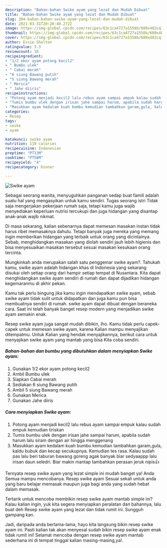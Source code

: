 ```yaml
---
description: "Bahan-bahan Swike ayam yang lezat dan Mudah Dibuat"
title: "Bahan-bahan Swike ayam yang lezat dan Mudah Dibuat"
slug: 384-bahan-bahan-swike-ayam-yang-lezat-dan-mudah-dibuat
date: 2021-03-31T20:20:40.272Z
image: https://img-global.cpcdn.com/recipes/63c1ca4727a1558b/680x482cq70/swike-ayam-foto-resep-utama.jpg
thumbnail: https://img-global.cpcdn.com/recipes/63c1ca4727a1558b/680x482cq70/swike-ayam-foto-resep-utama.jpg
cover: https://img-global.cpcdn.com/recipes/63c1ca4727a1558b/680x482cq70/swike-ayam-foto-resep-utama.jpg
author: Essie Shelton
ratingvalue: 3.3
reviewcount: 10
recipeingredient:
- "1/2 ekor ayam potong kecil2"
- " Bumbu ulek"
- " Cabai merah"
- "6 siung Bawang putih"
- "5 siung Bawang merah"
- " Merica"
- " Jahe diiris"
recipeinstructions:
- "Potong ayam menjadi kecil2 lalu rebus ayam sampai empuk kalau sudah empuk kemudian tiriskan"
- "Tumis bumbu ulek dengan irisan jahe sampai harum, apabila sudah harum lalu siram dengan air hingga menggenang"
- "Masukkan ayam kedalam kuah bumbu kemudian tambahkan garam,gula, kaldu bubuk dan kecap secukupnya. Kemudian tes rasa. Kalau sudah pas lalu beri taburan bawang goreng agak banyak biar sedyaappp lalu irisan daun seledri. Biar makin mantap tambahkan perasan jeruk nipis👍"
categories:
- Resep
tags:
- swike
- ayam

katakunci: swike ayam 
nutrition: 119 calories
recipecuisine: Indonesian
preptime: "PT13M"
cooktime: "PT58M"
recipeyield: "4"
recipecategory: Dinner

---
```



![Swike ayam](https://img-global.cpcdn.com/recipes/63c1ca4727a1558b/680x482cq70/swike-ayam-foto-resep-utama.jpg)

Sebagai seorang wanita, menyuguhkan panganan sedap buat famili adalah suatu hal yang mengasyikan untuk kamu sendiri. Tugas seorang istri Tidak saja mengerjakan pekerjaan rumah saja, tetapi kamu juga wajib menyediakan keperluan nutrisi tercukupi dan juga hidangan yang disantap anak-anak wajib nikmat.

Di masa  sekarang, kalian sebenarnya dapat memesan masakan instan tidak harus ribet memasaknya dahulu. Tetapi banyak juga mereka yang memang ingin memberikan hidangan yang terbaik untuk orang yang dicintainya. Sebab, menghidangkan masakan yang diolah sendiri jauh lebih higienis dan bisa menyesuaikan masakan tersebut sesuai masakan kesukaan orang tercinta. 



Mungkinkah anda merupakan salah satu penggemar swike ayam?. Tahukah kamu, swike ayam adalah hidangan khas di Indonesia yang sekarang disukai oleh setiap orang dari hampir setiap tempat di Nusantara. Kita dapat menghidangkan swike ayam sendiri di rumah dan dapat dijadikan hidangan kegemaranmu di akhir pekan.

Kamu tak perlu bingung jika kamu ingin mendapatkan swike ayam, sebab swike ayam tidak sulit untuk didapatkan dan juga kamu pun bisa membuatnya sendiri di rumah. swike ayam dapat dibuat dengan beraneka cara. Saat ini telah banyak banget resep modern yang menjadikan swike ayam semakin enak.

Resep swike ayam juga sangat mudah dibikin, lho. Kamu tidak perlu capek-capek untuk memesan swike ayam, karena Kalian mampu menyajikan ditempatmu. Untuk Kalian yang hendak menyajikannya, berikut cara untuk menyajikan swike ayam yang mantab yang bisa Kita coba sendiri.

<!--inarticleads1-->

##### Bahan-bahan dan bumbu yang dibutuhkan dalam menyiapkan Swike ayam:

1. Gunakan 1/2 ekor ayam potong kecil2
1. Ambil  Bumbu ulek
1. Siapkan  Cabai merah
1. Sediakan 6 siung Bawang putih
1. Ambil 5 siung Bawang merah
1. Gunakan  Merica
1. Gunakan  Jahe diiris




<!--inarticleads2-->

##### Cara menyiapkan Swike ayam:

1. Potong ayam menjadi kecil2 lalu rebus ayam sampai empuk kalau sudah empuk kemudian tiriskan
1. Tumis bumbu ulek dengan irisan jahe sampai harum, apabila sudah harum lalu siram dengan air hingga menggenang
1. Masukkan ayam kedalam kuah bumbu kemudian tambahkan garam,gula, kaldu bubuk dan kecap secukupnya. Kemudian tes rasa. Kalau sudah pas lalu beri taburan bawang goreng agak banyak biar sedyaappp lalu irisan daun seledri. Biar makin mantap tambahkan perasan jeruk nipis👍




Ternyata resep swike ayam yang lezat simple ini mudah banget ya! Anda Semua mampu mencobanya. Resep swike ayam Sesuai sekali untuk anda yang baru belajar memasak maupun juga bagi anda yang sudah hebat dalam memasak.

Tertarik untuk mencoba membikin resep swike ayam mantab simple ini? Kalau kalian ingin, yuk kita segera menyiapkan peralatan dan bahannya, lalu buat deh Resep swike ayam yang lezat dan tidak rumit ini. Sungguh gampang kan. 

Jadi, daripada anda berlama-lama, hayo kita langsung bikin resep swike ayam ini. Pasti kalian tak akan menyesal sudah bikin resep swike ayam enak tidak rumit ini! Selamat mencoba dengan resep swike ayam mantab sederhana ini di tempat tinggal kalian masing-masing,ya!.

